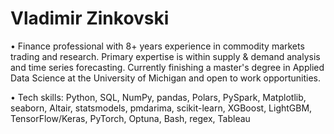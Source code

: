 # Vladimir Zinkovski

• Finance professional with 8+ years experience in commodity markets trading and research. Primary expertise is within supply & demand analysis and time series forecasting. Currently finishing a master's degree in Applied Data Science at the University of Michigan and open to work opportunities.

• Tech skills: Python, SQL, NumPy, pandas, Polars, PySpark, Matplotlib, seaborn, Altair, statsmodels, pmdarima, scikit-learn, XGBoost, LightGBM, TensorFlow/Keras, PyTorch, Optuna, Bash, regex, Tableau
